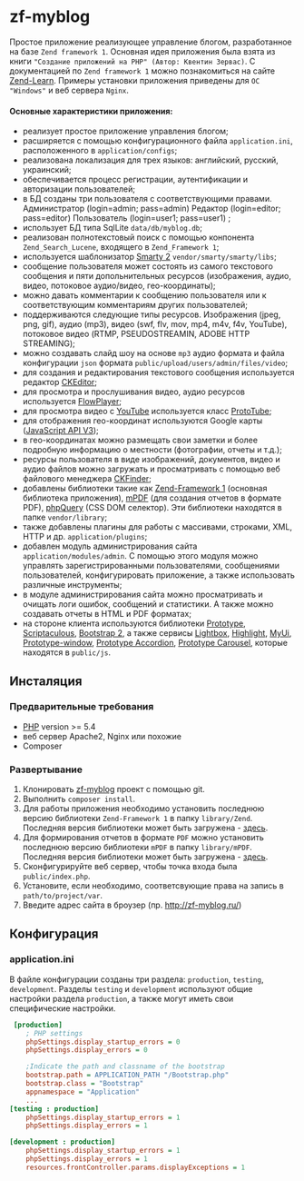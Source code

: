 # zf-myblog

Простое приложение реализующее управление блогом, разработанное на базе `Zend framework 1`.
Основная идея приложения была взята из книги `"Создание приложений на PHP" (Автор: Квентин Зервас)`.
С документацией по `Zend framework 1` можно познакомиться на сайте [Zend-Learn](http://framework.zend.com/learn/). 
Примеры установки приложения приведены для `ОС "Windows"` и веб сервера `Nginx`.

#### Основные характеристики приложения:
- реализует простое приложение управления блогом;
- расширяется с помощью конфигурационного файла `application.ini`, расположенного в `application/configs`;
- реализована локализация для трех языков: английский, русский, украинский;
- обеспечивается процесс регистрации, аутентификации и авторизации пользователей;
- в БД созданы три пользователя с соответствующими правами. Администратор (login=admin; pass=admin) Редактор (login=editor; pass=editor) Пользователь (login=user1; pass=user1) ;
- использует БД типа SqlLite `data/db/myblog.db`;
- реализован полнотекстовый поиск с помощью конпонента `Zend_Search_Lucene`, входящего в `Zend_Framework 1`;
- используется шаблонизатор [Smarty 2](http://www.smarty.net/) `vendor/smarty/smarty/libs`;
- сообщение пользователя может состоять из самого текстового сообщения и пяти допольнительных ресурсов (изображения, аудио, видео, потоковое аудио/видео, гео-координаты);
- можно давать комментарии к сообщению пользователя или к соответствующим комментариям других пользователей;
- поддерживаются следующие типы ресурсов. Изображения (jpeg, png, gif), аудио (mp3), видео (swf, flv, mov, mp4, m4v, f4v, YouTube), потоковое видео (RTMP, PSEUDOSTREAMIN, ADOBE HTTP STREAMING);
- можно создавать слайд шоу на основе `mp3` аудио формата и файла конфигурации `json` формата `public/upload/users/admin/files/video`;
- для создания и редактирования текстового сообщения используется редактор [CKEditor](http://ckeditor.com/);
- для просмотра и прослушивания видео, аудио ресурсов используется [FlowPlayer](http://flash.flowplayer.org/);
- для просмотра видео с [YouTube](https://www.youtube.com/) используется класс [ProtoTube](http://scripts.downloadroute.com/ProtoTube-f4dbde0a.html);
- для отображения гео-координат используются Google карты ([JavaScript API V3](https://developers.google.com/maps/documentation/javascript/3.exp/reference));
- в гео-координатах можно размещать свои заметки и более подробную информацию о местности (фотографии, отчеты и т.д.);
- ресурсы пользователя в виде изображений, документов, видео и аудио файлов можно загружать и просматривать с помощью веб файлового менеджера [CKFinder](http://kcfinder.sunhater.com/);
- добавлены библиотеки такие как [Zend-Framework 1](http://framework.zend.com/downloads/latest#ZF1) (основная библиотека приложения), [mPDF](http://www.mpdf1.com/mpdf/index.php) (для создания отчетов в формате PDF), [phpQuery](https://code.google.com/archive/p/phpquery/) (CSS DOM селектор). Эти библиотеки находятся в папке `vendor/library`;
- также добавлены плагины для работы с массивами, строками, XML, HTTP и др. `application/plugins`;
- добавлен модуль администрирования сайта `application/modules/admin`. С помощью этого модуля можно управлять зарегистрированными пользователями, сообщениями пользователей, конфигурировать приложение, а также использовать различные инструменты;
- в модуле администрирования сайта можно просматривать и очищать логи ошибок, сообщений и статистики. А также можно создавать отчеты в HTML и PDF форматах;
- на стороне клиента используются библиотеки [Prototype](http://prototypejs.org/), [Scriptaculous](http://madrobby.github.io/scriptaculous/), [Bootstrap 2](http://twbs.github.io/bootstrap/2.3.2/), а также сервисы [Lightbox](http://lokeshdhakar.com/projects/lightbox2/), [Highlight](http://highlightjs.readthedocs.org/en/latest/#), [MyUi](http://pabloaravena.info/mytablegrid/index.html#), [Prototype-window](http://prototype-window.xilinus.com/index.html), [Prototype Accordion](https://github.com/deleteme/prototype-accordion), [Prototype Carousel](http://miedlar.com/dev/carousel), которые находятся в `public/js`.



## Инсталяция

### Предварительные требования

- [PHP](http://php.net) version >= 5.4
- веб сервер Apache2, Nginx или похожие
- Composer

### Развертывание

1. Клонировать [zf-myblog](https://github.com/alvk4r/silex-enhanced) проект с помощью git.
2. Выполнить `composer install`.
3. Для работы приложения необходимо установить последнюю версию библиотеки `Zend-Framework 1` в папку `library/Zend`. Последняя версия библиотеки может быть загружена - [здесь](http://framework.zend.com/downloads/latest#ZF1). 
4. Для формирования отчетов в формате `PDF` можно установить последнюю версию библиотеки  `mPDF` в папку `library/mPDF`. Последняя версия библиотеки может быть загружена - [здесь](http://www.mpdf1.com/mpdf/index.php?page=Download). 
5. Сконфигурируйте веб сервер, чтобы точка входа была `public/index.php`.
6. Установите, если необходимо, соответсвующие права на запись в `path/to/project/var`.
7. Введите адрес сайта в броузер (пр. http://zf-myblog.ru/)

## Конфигурация

### application.ini
В файле конфигурации созданы три раздела: `production`, `testing`, `development`. Разделы `testing` и `development` используют общие настройки раздела `production`, а также могут иметь свои специфические настройки.

```ini
 [production]
    ; PHP settings
    phpSettings.display_startup_errors = 0
    phpSettings.display_errors = 0

    ;Indicate the path and classname of the bootstrap
    bootstrap.path = APPLICATION_PATH "/Bootstrap.php"
    bootstrap.class = "Bootstrap"
    appnamespace = "Application"
    ...
[testing : production]
    phpSettings.display_startup_errors = 1
    phpSettings.display_errors = 1

[development : production]
    phpSettings.display_startup_errors = 1
    phpSettings.display_errors = 1
    resources.frontController.params.displayExceptions = 1
```

